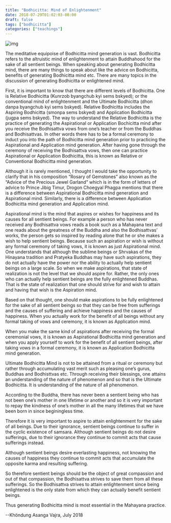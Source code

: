 ```yaml
---
title: "Bodhicitta: Mind of Enlightenment"
date: 2018-07-29T01:02:03-08:00
draft: false
tags: ["bodhicitta"]
categories: ["teachings"]
---
```




![img](https://mmbiz.qpic.cn/mmbiz_png/GCSG9VLghhqKnTsncdGcFVTHIqZu6l9QN6yohMVC8oBicZB5IiaDGZFnZEaaSZcHutnUHJnHXZARazibCFLCd77yA/640?wx_fmt=png&wxfrom=5&wx_lazy=1&wx_co=1)



The meditative equipoise of Bodhicitta mind generation is vast. Bodhicitta refers to the altruistic mind of enlightenment to attain Buddhahood for the sake of all sentient beings. When speaking about generating Bodhicitta mind, there are many things to speak about like the advice on Bodhicitta, benefits of generating Bodhicitta mind etc. There are many topics in the discussion of generating Bodhicitta or enlightened mind.




First, it is important to know that there are different levels of Bodhicitta. One is Relative Bodhicitta (Kunrzob byangchub kyi sems bskyed); or the conventional mind of enlightenment and the Ultimate Bodhicitta (dhon danpa byangchub kyi sems bskyed). Relative Bodhicitta includes the Aspiring Bodhicitta (smonpa sems bskyed) and Application Bodhicitta (jugpa sems bskyed). The way to understand the Relative Bodhicitta is the practice of generating the Aspirational or Application Bochicitta mind after you receive the Bodhisattva vows from one’s teacher or from the Buddhas and Bodhisattvas. In other words there has to be a formal ceremony to induct you into the path of Bodhicitta mind generation prior to practicing the Aspirational and Application mind generation. After having gone through the ceremony of receiving the Bodhisattva vows, then one can practice Aspirational or Application Bodhicitta, this is known as Relative or Conventional Bodhicitta mind generation.

Although it is rarely mentioned, I thought I would take the opportunity to clarify that in his composition “Rosary of Gemstones” also known as the “Advice of the Precious Jewel Garland” which is in the form of letters of advice to Prince Jibig Timur, Drogon Choegyal Phagpa mentions that there is a difference between Aspirational Bodhicitta mind generation and Aspirational mind. Similarly, there is a difference between Application Bodhicitta mind generation and Application mind. 




Aspirational mind is the mind that aspires or wishes for happiness and its causes for all sentient beings. For example a person who has never received any Bodhisattva vows reads a book such as a Mahayana text and one reads about the greatness of the Buddha and also the Bodhisattvas’ works, the person gets so inspired by reading alone that he or she makes a wish to help sentient beings. Because such an aspiration or wish is without any formal ceremony of taking vows, it is known as just Aspirational mind. One understands that although the sublime beings or Shrvakas of the Hinayana tradition and Pratyeka Buddhas may have such aspirations, they do not actually have the power nor the ability to actually help sentient beings on a large scale. So when we make aspirations, that state of realization is not the level that we should aspire for. Rather, the only ones who can actually help sentient beings are the fully enlightened Buddhas. That is the state of realization that one should strive for and wish to attain and having that wish is the Aspiration mind. 




Based on that thought, one should make aspirations to be fully enlightened for the sake of all sentient beings so that they can be free from sufferings and the causes of suffering and achieve happiness and the causes of happiness. When you actually work for the benefit of all beings without any formal taking of vows and ceremony, it is known as Application mind.

When you make the same kind of aspirations after receiving the formal ceremonial vows, it is known as Aspirational Bodhicitta mind generation and when you apply yourself to work for the benefit of all sentient beings, after taking vows in a formal ceremony, it is known as Application Bodhicitta mind generation.




Ultimate Bodhicitta Mind is not to be attained from a ritual or ceremony but rather through accumulating vast merit such as pleasing one’s gurus, Buddhas and Bodhisttvas etc. Through receiving their blessings, one attains an understanding of the nature of phenomenon and so that is the Ultimate Bodhicitta. It is understanding of the nature of all phenomenon. 

According to the Buddha, there has never been a sentient being who has not been one’s mother in one lifetime or another and so it is very important to repay the kindness of one’s mother in all the many lifetimes that we have been born in since beginingless time.

Therefore it is very important to aspire to attain enlightenment for the sake of all beings. Due to their ignorance, sentient beings continue to suffer in the cyclic existence of samsara. Although sentient beings do not desire sufferings, due to their ignorance they continue to commit acts that cause sufferings instead.

Although sentient beings desire everlasting happiness, not knowing the causes of happiness they continue to commit acts that accumulate the opposite karma and resulting suffering.



So therefore sentient beings should be the object of great compassion and out of that compassion, the Bodhisattva strives to save them from all these sufferings. So the Bodhisattva strives to attain enlightenment since being enlightened is the only state from which they can actually benefit sentient beings. 

Thus generating Bodhicitta mind is most essential in the Mahayana practice.



--Khöndung Asanga Vajra, July 2018   




